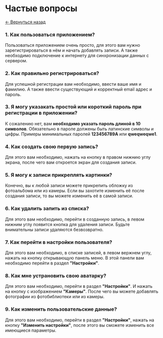# Частые вопросы

[← Вернуться назад](https://github.com/allakin/note-app/wiki)

### 1.  Как пользоваться приложением?

Пользоваться приложением очень просто, для этого вам нужно зарегистрироваться в нём и начать добавлять записи. А также необходимо подключение к интернету для синхронизации данных с сервером.

### 2.  Как правильно регистрироваться?

Для успешной регистрации вам необходимо, ввести ваше имя и фамилию. А также ввести существующий и корректный email адрес и пароль. 

### 3.  Я могу указакать простой или короткий пароль при регистрации в приложении?

К сожалению нет, вам **необходимо указать пароль длиной в 10 символов**. Обязательно в пароле должены быть латинские символы и цифры. Примеры минимальных паролей **123456789A** или **qweqweqwe1**.

### 4. Как создать свою первую запись?

Для этого вам необходимо, нажать на кнопку в правом нижнию углу экрана, после чего вам откроется экран для создания записи.

### 5. Я могу к записи прикреплять картинки?

Конечно, вы к любой записи можете прикрепить обложку из фотоальбома или из камеры. Если вы захотите изменить её после создания записи, то вы можете изменить её в самой записи.

### 6. Как удалить запить из списка?

Для этого вам необходимо, перейти в созданную запись, в левом нижним углу появится кнопка для удаления записи. Будьте внимательны записи удаляются безвозвратно.

### 7. Как перейти в настройки пользователя?

Для этого вам необходимо, в списке записей, в левом вержнем углу, нажать на кнопку открывающую панель меню. В этой панели вам необходимо перейти в раздел **"Настройки"**.

### 8. Как мне устрановить свою аватарку?

Для этого вам необходимо, перейти в раздел **"Настройки"**. И нажать на кнопку с изображением **"Камеры"**. После чего вы можете добавлять фотографии из фотобиблиотеки или из камеры.

### 9. Как изменить пользовательские данные?

Для этого вам необходимо, перейти в раздел **"Настройки"**, нажать на кнопку **"Изменить настройки"**, после этого вы сможете изменить все имеющиеся параметры.